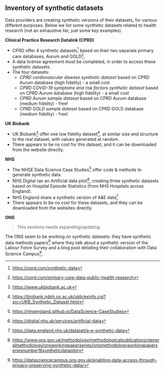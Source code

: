  ## Inventory of synthetic datasets

Data providers are creating synthetic versions of their datasets, for various different purposes. Below we list some synthetic datasets related to health research (not an exhaustive list, just some key examples).

**Clinical Practice Research Datalink (CPRD)**

- CPRD offer 4 synthetic datasets[^1] based on their two separate primary care databases, Aurum and GOLD[^2].
- A data license agreement must be completed, in order to access these synthetic datasets. 
- The four datasets:
  - *CPRD cardiovascular disease synthetic dataset* based on CPRD Aurum database (high fidelity) - a small cost
  - *CPRD COVID-19 symptoms and risk factors synthetic dataset* based on CPRD Aurum database (high fidelity) - a small cost
  - *CPRD Aurum sample dataset* based on CPRD Aurum database (medium fidelity) - free!
  - *CPRD GOLD sample dataset* based on CPRD GOLD database (medium fidelity) - free!

**UK Biobank**
- UK Biobank[^4] offer one low fidelity dataset[^3], at similar size and structure to the real dataset, with values generated at random.
- There appears to be no cost for this dataset, and it can be downloaded from the website directly. 
<!--/ https://biobank.ndph.ox.ac.uk/~bbdatan/UKB_Synthetic_Dataset_Methods_Summary.pdf -->

**NHS**
- The NHSE Data Science Case Studies[^5] offer code & methods to generate synthetic data.
- NHS Digital ran an Artificial data pilot[^6], creating three synthetic datasets based on Hospital Episode Statistics (from NHS Hospitals across England).
- NHS England share a synthetic version of A&E data[^7]
- There appears to be no cost for these datasets, and they can be downloaded from the websites directly.

**ONS**
> This sections needs expanding/updating

The ONS seem to be working on synthetic datasets: they have synthetic data methods papers[^8] where they talk about a synthetic version of the Labour Force Survey and a blog post detailing
their collaboration with Data Science Campus[^9].

[^1]: https://cprd.com/synthetic-data
[^2]: https://cprd.com/primary-care-data-public-health-research
[^3]: https://biobank.ndph.ox.ac.uk/ukb/exinfo.cgi?src=UKB_Synthetic_Dataset.html 
[^4]: https://www.ukbiobank.ac.uk
[^5]: https://nhsengland.github.io/DataScience-CaseStudies
[^6]: https://digital.nhs.uk/services/artificial-data
[^7]: https://data.england.nhs.uk/dataset/a-e-synthetic-data
[^8]: https://www.ons.gov.uk/methodology/methodologicalpublications/generalmethodology/onsworkingpaperseries/onsmethodologyworkingpaperseriesnumber16syntheticdatapilot
[^9]: https://datasciencecampus.ons.gov.uk/enabling-data-access-through-privacy-preserving-synthetic-data/

